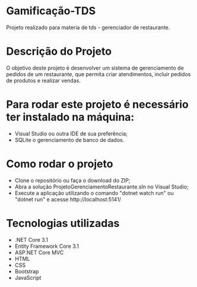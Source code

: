# Gamificação-TDS

Projeto realizado para materia de tds - gerenciador de restaurante. 

# Descrição do Projeto

O objetivo deste projeto é desenvolver um sistema de gerenciamento de pedidos de um restaurante, que permita criar atendimentos, incluir pedidos de produtos e realizar vendas.


# Para rodar este projeto é necessário ter instalado na máquina:

- Visual Studio ou outra IDE de sua preferência;
- SQLite o gerenciamento de banco de dados.

# Como rodar o projeto

- Clone o repositório ou faça o download do ZIP;
- Abra a solução ProjetoGerenciamentoRestaurante.sln no Visual Studio;
- Execute a aplicação utilizando o comando "dotnet watch run" ou "dotnet run" e acesse http://localhost:5141/

# Tecnologias utilizadas

- .NET Core 3.1
- Entity Framework Core 3.1
- ASP.NET Core MVC
- HTML
- CSS
- Bootstrap
- JavaScript
